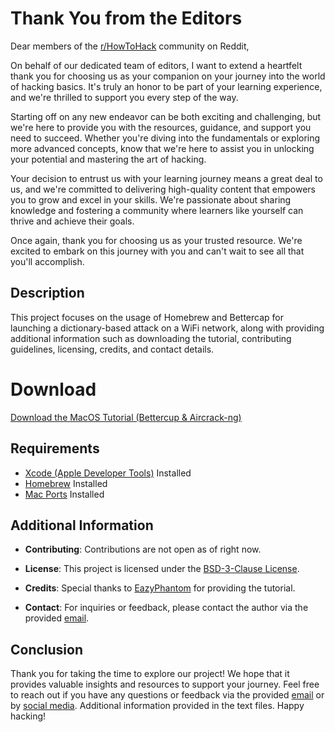 # Thank You from the Editors

Dear members of the [r/HowToHack](https://www.reddit.com/r/HowToHack/) community on Reddit,

On behalf of our dedicated team of editors, I want to extend a heartfelt thank you for choosing us as your companion on your journey into the world of hacking basics. It's truly an honor to be part of your learning experience, and we're thrilled to support you every step of the way.

Starting off on any new endeavor can be both exciting and challenging, but we're here to provide you with the resources, guidance, and support you need to succeed. Whether you're diving into the fundamentals or exploring more advanced concepts, know that we're here to assist you in unlocking your potential and mastering the art of hacking.

Your decision to entrust us with your learning journey means a great deal to us, and we're committed to delivering high-quality content that empowers you to grow and excel in your skills. We're passionate about sharing knowledge and fostering a community where learners like yourself can thrive and achieve their goals.

Once again, thank you for choosing us as your trusted resource. We're excited to embark on this journey with you and can't wait to see all that you'll accomplish.

## Description

This project focuses on the usage of Homebrew and Bettercap for launching a dictionary-based attack on a WiFi network, along with providing additional information such as downloading the tutorial, contributing guidelines, licensing, credits, and contact details.

# Download

[Download the MacOS Tutorial (Bettercup & Aircrack-ng)](https://github.com/EazyPhantom/Dictionary-Based-Attack-MacOS-Tutorial-For-Dummies-zsh/tree/main/MacOS%20Tutorial%20(Bettercup%20%26%20Aircrack-ng))

## Requirements

- [Xcode (Apple Developer Tools)](https://developer.apple.com/xcode/) Installed
- [Homebrew](https://brew.sh/) Installed
- [Mac Ports](https://www.macports.org/) Installed

## Additional Information

- **Contributing**: Contributions are not open as of right now.

- **License**: This project is licensed under the [BSD-3-Clause License](LICENSE).

- **Credits**: Special thanks to [EazyPhantom](https://github.com/EazyPhantom/) for providing the tutorial.

- **Contact**: For inquiries or feedback, please contact the author via the provided [email](mailto:eazyphantombooking@gmail.com).

## Conclusion

Thank you for taking the time to explore our project! We hope that it provides valuable insights and resources to support your journey. Feel free to reach out if you have any questions or feedback via the provided [email](mailto:eazyphantombooking@gmail.com) or by [social media](https://linktr.ee/eazyphantom). Additional information provided in the text files. Happy hacking!
